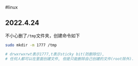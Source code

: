 #linux 
## 2022.4.24

不小心删了`/tmp`文件夹，创建命令如下

```bash
sudo mkdir -m 1777 /tmp

# drwxrwxrwt表示1777,t表示sticky bit(防删除位),
# 任何人都可以在里面创建文件, 但是只能删除自己创建的文件(root除外).
```